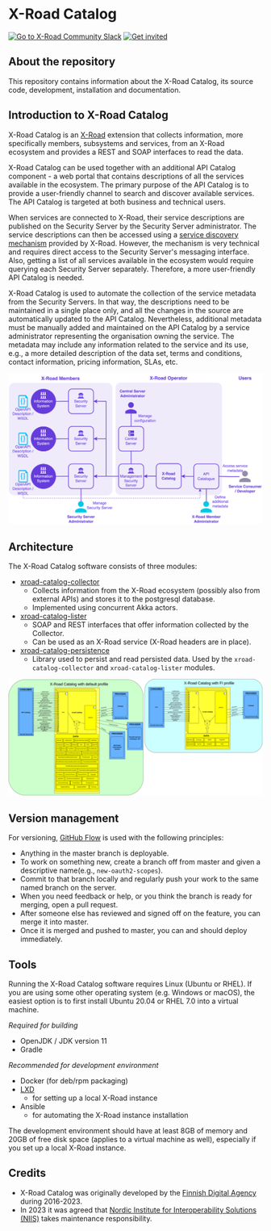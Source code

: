 # X-Road Catalog

[![Go to X-Road Community Slack](https://img.shields.io/badge/Go%20to%20Community%20Slack-grey.svg)](https://jointxroad.slack.com/)
[![Get invited](https://img.shields.io/badge/No%20Slack-Get%20invited-green.svg)](https://x-road.global/community)

## About the repository 

This repository contains information about the X-Road Catalog, its source code, development, installation and documentation.

## Introduction to X-Road Catalog

X-Road Catalog is an [X-Road](https://github.com/nordic-institute/X-Road/) extension that collects information, more 
specifically members, subsystems and services, from an X-Road ecosystem and provides a REST and SOAP interfaces to read 
the data.

X-Road Catalog can be used together with an additional API Catalog component - a web portal that contains descriptions of all the 
services available in the ecosystem. The primary purpose of the API Catalog is to provide a user-friendly channel to 
search and discover available services. The API Catalog is targeted at both business and technical users.

When services are connected to X-Road, their service descriptions are published on the Security Server by the Security 
Server administrator. The service descriptions can then be accessed using a [service discovery mechanism](https://docs.x-road.global/Protocols/pr-mrest_x-road_service_metadata_protocol_for_rest.html) 
provided by X-Road. However, the mechanism is very technical and requires direct access to the Security Server's 
messaging interface. Also, getting a list of all services available in the ecosystem would require querying each 
Security Server separately. Therefore, a more user-friendly API Catalog is needed.

X-Road Catalog is used to automate the collection of the service metadata from the Security Servers. In that way, the 
descriptions need to be maintained in a single place only, and all the changes in the source are automatically updated 
to the API Catalog. Nevertheless, additional metadata must be manually added and maintained on the API Catalog by a service 
administrator representing the organisation owning the service. The metadata may include any information related to the 
service and its use, e.g., a more detailed description of the data set, terms and conditions, contact information, 
pricing information, SLAs, etc.

![X-Road ecosystem overview](img/ecosystem.png)

## Architecture

The X-Road Catalog software consists of three modules:

- [xroad-catalog-collector](xroad-catalog-collector/README.md)
  * Collects information from the X-Road ecosystem (possibly also from external APIs) and stores it to the postgresql database. 
  * Implemented using concurrent Akka actors. 
- [xroad-catalog-lister](xroad-catalog-lister/README.md)
  * SOAP and REST interfaces that offer information collected by the Collector. 
  * Can be used as an X-Road service (X-Road headers are in place).
- [xroad-catalog-persistence](xroad-catalog-persistence/README.md)
  * Library used to persist and read persisted data. Used by the `xroad-catalog-collector` and `xroad-catalog-lister` modules.
  
![X-Road Catalog overview](img/architecture.png)

## Version management

For versioning, [GitHub Flow](https://guides.github.com/introduction/flow/) is used with the following principles:

* Anything in the master branch is deployable.
* To work on something new, create a branch off from master and given a descriptive name(e.g., `new-oauth2-scopes`).
* Commit to that branch locally and regularly push your work to the same named branch on the server.
* When you need feedback or help, or you think the branch is ready for merging, open a pull request.
* After someone else has reviewed and signed off on the feature, you can merge it into master.
* Once it is merged and pushed to master, you can and should deploy immediately.

## Tools

Running the X-Road Catalog software requires Linux (Ubuntu or RHEL). If you are using some other operating system 
(e.g. Windows or macOS), the easiest option is to first install Ubuntu 20.04 or RHEL 7.0 into a virtual machine.

*Required for building*
* OpenJDK / JDK version 11
* Gradle

*Recommended for development environment*
* Docker (for deb/rpm packaging)
* [LXD](https://linuxcontainers.org/lxd/)
  * for setting up a local X-Road instance
* Ansible
  * for automating the X-Road instance installation

The development environment should have at least 8GB of memory and 20GB of free disk space (applies to a virtual 
machine as well), especially if you set up a local X-Road instance.

## Credits

* X-Road Catalog was originally developed by the [Finnish Digital Agency](https://dvv.fi/en) during 2016-2023.
* In 2023 it was agreed that [Nordic Institute for Interoperability Solutions (NIIS)](https://www.niis.org/) takes maintenance responsibility.